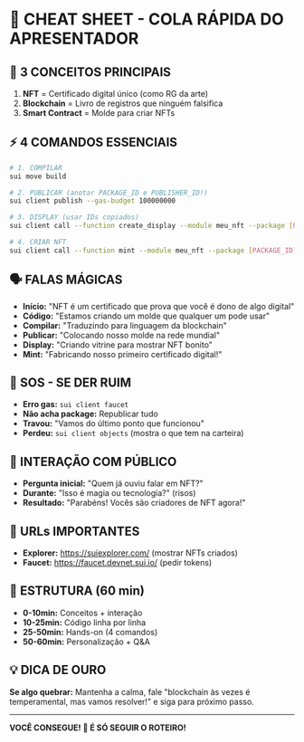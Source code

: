 # 📇 CHEAT SHEET - COLA RÁPIDA DO APRESENTADOR

## 🎯 3 CONCEITOS PRINCIPAIS
1. **NFT** = Certificado digital único (como RG da arte)
2. **Blockchain** = Livro de registros que ninguém falsifica  
3. **Smart Contract** = Molde para criar NFTs

## ⚡ 4 COMANDOS ESSENCIAIS
```bash
# 1. COMPILAR
sui move build

# 2. PUBLICAR (anotar PACKAGE_ID e PUBLISHER_ID!)
sui client publish --gas-budget 100000000

# 3. DISPLAY (usar IDs copiados)
sui client call --function create_display --module meu_nft --package [PACKAGE_ID] --args [PUBLISHER_ID] --gas-budget 10000000

# 4. CRIAR NFT
sui client call --function mint --module meu_nft --package [PACKAGE_ID] --args "Nome" "Descrição" "URL" --gas-budget 10000000
```

## 🗣️ FALAS MÁGICAS
- **Início:** "NFT é um certificado que prova que você é dono de algo digital"
- **Código:** "Estamos criando um molde que qualquer um pode usar"
- **Compilar:** "Traduzindo para linguagem da blockchain" 
- **Publicar:** "Colocando nosso molde na rede mundial"
- **Display:** "Criando vitrine para mostrar NFT bonito"
- **Mint:** "Fabricando nosso primeiro certificado digital!"

## 🚨 SOS - SE DER RUIM
- **Erro gas:** `sui client faucet`
- **Não acha package:** Republicar tudo
- **Travou:** "Vamos do último ponto que funcionou"
- **Perdeu:** `sui client objects` (mostra o que tem na carteira)

## 🎪 INTERAÇÃO COM PÚBLICO
- **Pergunta inicial:** "Quem já ouviu falar em NFT?"
- **Durante:** "Isso é magia ou tecnologia?" (risos)
- **Resultado:** "Parabéns! Vocês são criadores de NFT agora!"

## 📱 URLs IMPORTANTES
- **Explorer:** https://suiexplorer.com/ (mostrar NFTs criados)
- **Faucet:** https://faucet.devnet.sui.io/ (pedir tokens)

## 🎯 ESTRUTURA (60 min)
- **0-10min:** Conceitos + interação
- **10-25min:** Código linha por linha  
- **25-50min:** Hands-on (4 comandos)
- **50-60min:** Personalização + Q&A

## 💡 DICA DE OURO
**Se algo quebrar:** Mantenha a calma, fale "blockchain às vezes é temperamental, mas vamos resolver!" e siga para próximo passo.

---
**VOCÊ CONSEGUE! 🚀 É SÓ SEGUIR O ROTEIRO!**
